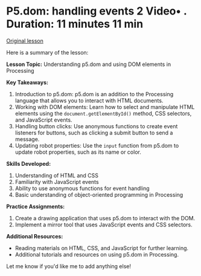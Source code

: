 # P5.dom: handling events 2 Video• . Duration: 11 minutes 11 min

[Original lesson](https://www.coursera.org/learn/uol-introduction-to-programming-2/lecture/raz3L/p5-dom-handling-events-2)

Here is a summary of the lesson:

**Lesson Topic:** Understanding p5.dom and using DOM elements in Processing

**Key Takeaways:**

1. Introduction to p5.dom: p5.dom is an addition to the Processing language that allows you to interact with HTML documents.
2. Working with DOM elements: Learn how to select and manipulate HTML elements using the `document.getElementById()` method, CSS selectors, and JavaScript events.
3. Handling button clicks: Use anonymous functions to create event listeners for buttons, such as clicking a submit button to send a message.
4. Updating robot properties: Use the `input` function from p5.dom to update robot properties, such as its name or color.

**Skills Developed:**

1. Understanding of HTML and CSS
2. Familiarity with JavaScript events
3. Ability to use anonymous functions for event handling
4. Basic understanding of object-oriented programming in Processing

**Practice Assignments:**

1. Create a drawing application that uses p5.dom to interact with the DOM.
2. Implement a mirror tool that uses JavaScript events and CSS selectors.

**Additional Resources:**

* Reading materials on HTML, CSS, and JavaScript for further learning.
* Additional tutorials and resources on using p5.dom in Processing.

Let me know if you'd like me to add anything else!

